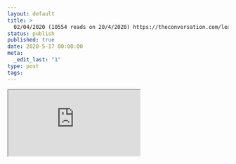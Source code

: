 ```yaml
---
layout: default
title: >
  02/04/2020 (10554 reads on 20/4/2020) https://theconversation.com/leaders-as-healers-ancient-greek-ideas-on-the-health-of-the-body-politic-135028
status: publish
published: true
date: 2020-5-17 00:00:00
meta:
  _edit_last: "1"
type: post
tags:
---
```

<div  id="qrcode"></div>
<div>
<iframe src="https://researchers.mq.edu.au/en/clippings/02042020-10554-reads-on-2042020-httpstheconversationcomleaders-as">
</iframe>
</div>

<script type="text/javascript" src="{site.baseurl}/js/qr/qrcode.js"></script>
<script type="text/javascript">
new QRCode(document.getElementById("qrcode"), "https://researchers.mq.edu.au/en/clippings/02042020-10554-reads-on-2042020-httpstheconversationcomleaders-as");
</script>
        